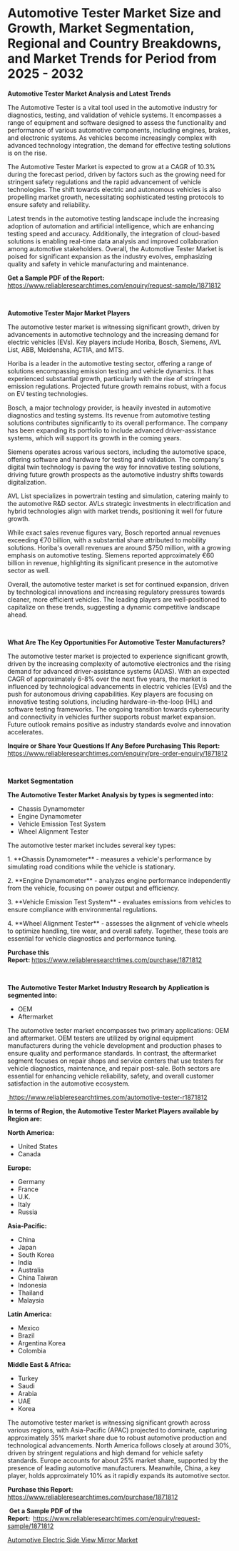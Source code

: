 <p><h1>Automotive Tester Market Size and Growth, Market Segmentation, Regional and Country Breakdowns, and Market Trends for Period from 2025 -  2032</h1></p><p><strong>Automotive Tester Market Analysis and Latest Trends</strong></p>
<p><p>The Automotive Tester is a vital tool used in the automotive industry for diagnostics, testing, and validation of vehicle systems. It encompasses a range of equipment and software designed to assess the functionality and performance of various automotive components, including engines, brakes, and electronic systems. As vehicles become increasingly complex with advanced technology integration, the demand for effective testing solutions is on the rise.</p><p>The Automotive Tester Market is expected to grow at a CAGR of 10.3% during the forecast period, driven by factors such as the growing need for stringent safety regulations and the rapid advancement of vehicle technologies. The shift towards electric and autonomous vehicles is also propelling market growth, necessitating sophisticated testing protocols to ensure safety and reliability.</p><p>Latest trends in the automotive testing landscape include the increasing adoption of automation and artificial intelligence, which are enhancing testing speed and accuracy. Additionally, the integration of cloud-based solutions is enabling real-time data analysis and improved collaboration among automotive stakeholders. Overall, the Automotive Tester Market is poised for significant expansion as the industry evolves, emphasizing quality and safety in vehicle manufacturing and maintenance.</p></p>
<p><strong>Get a Sample PDF of the Report:&nbsp;</strong> <a href="https://www.reliableresearchtimes.com/enquiry/request-sample/1871812?utm_campaign=2263&utm_medium=2&utm_source=Github&utm_content=ia&utm_term=30032025&utm_id=automotive-tester">https://www.reliableresearchtimes.com/enquiry/request-sample/1871812</a></p>
<p>&nbsp;</p>
<p><strong>Automotive Tester Major Market Players</strong></p>
<p><p>The automotive tester market is witnessing significant growth, driven by advancements in automotive technology and the increasing demand for electric vehicles (EVs). Key players include Horiba, Bosch, Siemens, AVL List, ABB, Meidensha, ACTIA, and MTS.</p><p>Horiba is a leader in the automotive testing sector, offering a range of solutions encompassing emission testing and vehicle dynamics. It has experienced substantial growth, particularly with the rise of stringent emission regulations. Projected future growth remains robust, with a focus on EV testing technologies.</p><p>Bosch, a major technology provider, is heavily invested in automotive diagnostics and testing systems. Its revenue from automotive testing solutions contributes significantly to its overall performance. The company has been expanding its portfolio to include advanced driver-assistance systems, which will support its growth in the coming years.</p><p>Siemens operates across various sectors, including the automotive space, offering software and hardware for testing and validation. The company's digital twin technology is paving the way for innovative testing solutions, driving future growth prospects as the automotive industry shifts towards digitalization.</p><p>AVL List specializes in powertrain testing and simulation, catering mainly to the automotive R&D sector. AVLs strategic investments in electrification and hybrid technologies align with market trends, positioning it well for future growth.</p><p>While exact sales revenue figures vary, Bosch reported annual revenues exceeding €70 billion, with a substantial share attributed to mobility solutions. Horiba's overall revenues are around $750 million, with a growing emphasis on automotive testing. Siemens reported approximately €60 billion in revenue, highlighting its significant presence in the automotive sector as well.</p><p>Overall, the automotive tester market is set for continued expansion, driven by technological innovations and increasing regulatory pressures towards cleaner, more efficient vehicles. The leading players are well-positioned to capitalize on these trends, suggesting a dynamic competitive landscape ahead.</p></p>
<p>&nbsp;</p>
<p><strong>What Are The Key Opportunities For Automotive Tester Manufacturers?</strong></p>
<p><p>The automotive tester market is projected to experience significant growth, driven by the increasing complexity of automotive electronics and the rising demand for advanced driver-assistance systems (ADAS). With an expected CAGR of approximately 6-8% over the next five years, the market is influenced by technological advancements in electric vehicles (EVs) and the push for autonomous driving capabilities. Key players are focusing on innovative testing solutions, including hardware-in-the-loop (HIL) and software testing frameworks. The ongoing transition towards cybersecurity and connectivity in vehicles further supports robust market expansion. Future outlook remains positive as industry standards evolve and innovation accelerates.</p></p>
<p><strong>Inquire or Share Your Questions If Any Before Purchasing This Report:</strong> <a href="https://www.reliableresearchtimes.com/enquiry/pre-order-enquiry/1871812?utm_campaign=2263&utm_medium=2&utm_source=Github&utm_content=ia&utm_term=30032025&utm_id=automotive-tester">https://www.reliableresearchtimes.com/enquiry/pre-order-enquiry/1871812</a></p>
<p>&nbsp;</p>
<p><strong>Market Segmentation</strong></p>
<p><strong>The Automotive Tester Market Analysis by types is segmented into:</strong></p>
<p><ul><li>Chassis Dynamometer</li><li>Engine Dynamometer</li><li>Vehicle Emission Test System</li><li>Wheel Alignment Tester</li></ul></p>
<p><p>The automotive tester market includes several key types: </p><p>1. **Chassis Dynamometer** - measures a vehicle's performance by simulating road conditions while the vehicle is stationary.</p><p>  </p><p>2. **Engine Dynamometer** - analyzes engine performance independently from the vehicle, focusing on power output and efficiency.</p><p>  </p><p>3. **Vehicle Emission Test System** - evaluates emissions from vehicles to ensure compliance with environmental regulations.</p><p>  </p><p>4. **Wheel Alignment Tester** - assesses the alignment of vehicle wheels to optimize handling, tire wear, and overall safety. Together, these tools are essential for vehicle diagnostics and performance tuning.</p></p>
<p><strong>Purchase this Report:&nbsp;</strong><a href="https://www.reliableresearchtimes.com/purchase/1871812?utm_campaign=2263&utm_medium=2&utm_source=Github&utm_content=ia&utm_term=30032025&utm_id=automotive-tester">https://www.reliableresearchtimes.com/purchase/1871812</a></p>
<p>&nbsp;</p>
<p><strong>The Automotive Tester Market Industry Research by Application is segmented into:</strong></p>
<p><ul><li>OEM</li><li>Aftermarket</li></ul></p>
<p><p>The automotive tester market encompasses two primary applications: OEM and aftermarket. OEM testers are utilized by original equipment manufacturers during the vehicle development and production phases to ensure quality and performance standards. In contrast, the aftermarket segment focuses on repair shops and service centers that use testers for vehicle diagnostics, maintenance, and repair post-sale. Both sectors are essential for enhancing vehicle reliability, safety, and overall customer satisfaction in the automotive ecosystem.</p></p>
<p><a href="https://www.reliableresearchtimes.com/automotive-tester-r1871812?utm_campaign=2263&utm_medium=2&utm_source=Github&utm_content=ia&utm_term=30032025&utm_id=automotive-tester">&nbsp;https://www.reliableresearchtimes.com/automotive-tester-r1871812</a></p>
<p><strong>In terms of Region, the Automotive Tester Market Players available by Region are:</strong></p>
<p>
    <p> <strong> North America: </strong>
        <ul>
            <li>United States</li>
            <li>Canada</li>
        </ul>
        </p> 
    <p> <strong> Europe: </strong>
        <ul>
            <li>Germany</li>
            <li>France</li>
            <li>U.K.</li>
            <li>Italy</li>
            <li>Russia</li>
        </ul>
        </p> 
    <p> <strong> Asia-Pacific: </strong>
        <ul>
            <li>China</li>
            <li>Japan</li>
            <li>South Korea</li>
            <li>India</li>
            <li>Australia</li>
            <li>China Taiwan</li>
            <li>Indonesia</li>
            <li>Thailand</li>
            <li>Malaysia</li>
        </ul>
        </p> 
    <p> <strong> Latin America: </strong>
        <ul>
            <li>Mexico</li>
            <li>Brazil</li>
            <li>Argentina Korea</li>
            <li>Colombia</li>
        </ul>
        </p> 
    <p> <strong> Middle East & Africa: </strong>
        <ul>
            <li>Turkey</li>
            <li>Saudi</li>
            <li>Arabia</li>
            <li>UAE</li>
            <li>Korea</li>
        </ul>
    </p>
    </p>
<p><p>The automotive tester market is witnessing significant growth across various regions, with Asia-Pacific (APAC) projected to dominate, capturing approximately 35% market share due to robust automotive production and technological advancements. North America follows closely at around 30%, driven by stringent regulations and high demand for vehicle safety standards. Europe accounts for about 25% market share, supported by the presence of leading automotive manufacturers. Meanwhile, China, a key player, holds approximately 10% as it rapidly expands its automotive sector.</p></p>
<p><strong>Purchase this Report: </strong><a href="https://www.reliableresearchtimes.com/purchase/1871812?utm_campaign=2263&utm_medium=2&utm_source=Github&utm_content=ia&utm_term=30032025&utm_id=automotive-tester">https://www.reliableresearchtimes.com/purchase/1871812</a></p>
<p>&nbsp;<strong>Get a Sample PDF of the Report:&nbsp;&nbsp;</strong><a href="https://www.reliableresearchtimes.com/enquiry/request-sample/1871812?utm_campaign=2263&utm_medium=2&utm_source=Github&utm_content=ia&utm_term=30032025&utm_id=automotive-tester">https://www.reliableresearchtimes.com/enquiry/request-sample/1871812</a></p>
<p><strong></strong></p>
<p><p><a href="https://github.com/stillsfloria19981/Market-Research-Report-List-1/blob/main/automotive-electric-side-view-mirror-market.md?utm_campaign=2263&utm_medium=2&utm_source=Github&utm_content=ia&utm_term=30032025&utm_id=automotive-tester">Automotive Electric Side View Mirror Market</a></p></p>